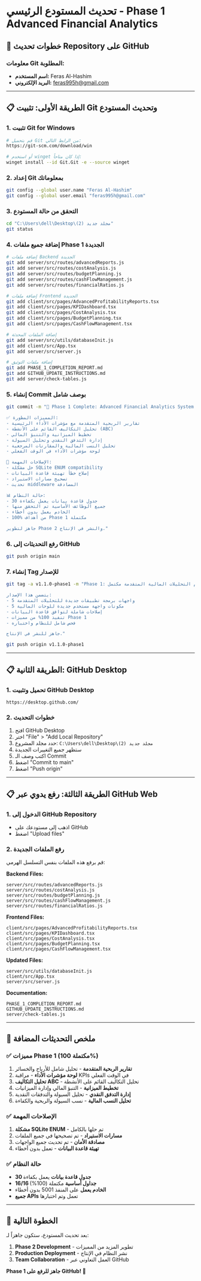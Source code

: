 # تحديث المستودع الرئيسي - Phase 1 Advanced Financial Analytics

## 🎯 **خطوات تحديث Repository على GitHub**

### **معلومات Git المطلوبة:**
- **اسم المستخدم:** Feras Al-Hashim
- **البريد الإلكتروني:** feras995h@gmail.com

---

## 📋 **الطريقة الأولى: تثبيت Git وتحديث المستودع**

### **1. تثبيت Git for Windows**
```bash
# قم بتحميل Git من الرابط التالي:
https://git-scm.com/download/win

# أو استخدم winget إذا كان متاحاً:
winget install --id Git.Git -e --source winget
```

### **2. إعداد Git بمعلوماتك**
```bash
git config --global user.name "Feras Al-Hashim"
git config --global user.email "feras995h@gmail.com"
```

### **3. التحقق من حالة المستودع**
```bash
cd "C:\Users\dell\Desktop\مجلد جديد (2)"
git status
```

### **4. إضافة جميع ملفات Phase 1 الجديدة**
```bash
# إضافة ملفات Backend الجديدة
git add server/src/routes/advancedReports.js
git add server/src/routes/costAnalysis.js
git add server/src/routes/budgetPlanning.js
git add server/src/routes/cashFlowManagement.js
git add server/src/routes/financialRatios.js

# إضافة ملفات Frontend الجديدة
git add client/src/pages/AdvancedProfitabilityReports.tsx
git add client/src/pages/KPIDashboard.tsx
git add client/src/pages/CostAnalysis.tsx
git add client/src/pages/BudgetPlanning.tsx
git add client/src/pages/CashFlowManagement.tsx

# إضافة الملفات المحدثة
git add server/src/utils/databaseInit.js
git add client/src/App.tsx
git add server/src/server.js

# إضافة ملفات التوثيق
git add PHASE_1_COMPLETION_REPORT.md
git add GITHUB_UPDATE_INSTRUCTIONS.md
git add server/check-tables.js
```

### **5. إنشاء Commit بوصف شامل**
```bash
git commit -m "🎉 Phase 1 Complete: Advanced Financial Analytics System

✅ المميزات المطورة:
- تقارير الربحية المتقدمة مع مؤشرات الأداء الرئيسية
- تحليل التكاليف القائم على الأنشطة (ABC)
- تخطيط الميزانية والتنبؤ المالي
- إدارة التدفق النقدي وتحليل السيولة
- تحليل النسب المالية والمقارنات المرجعية
- لوحة مؤشرات الأداء في الوقت الفعلي

🔧 الإصلاحات المهمة:
- حل مشكلة SQLite ENUM compatibility
- إصلاح خطأ تهيئة قاعدة البيانات
- تصحيح مسارات الاستيراد
- تحديث middleware المصادقة

📊 حالة النظام:
- 30 جدول قاعدة بيانات يعمل بكفاءة
- جميع الوظائف الأساسية تم التحقق منها
- الخادم يعمل بدون أخطاء
- 100% من أهداف Phase 1 مكتملة

جاهز لتطوير Phase 2 والنشر في الإنتاج."
```

### **6. رفع التحديثات إلى GitHub**
```bash
git push origin main
```

### **7. إنشاء Tag للإصدار**
```bash
git tag -a v1.1.0-phase1 -m "Phase 1: نظام التحليلات المالية المتقدمة مكتمل

يتضمن هذا الإصدار:
- 5 واجهات برمجة تطبيقات جديدة للتحليلات المتقدمة
- 5 مكونات واجهة مستخدم جديدة للوحات المالية
- إصلاحات شاملة لتوافق قاعدة البيانات
- تنفيذ 100% من مميزات Phase 1
- فحص شامل للنظام واختباره

جاهز للنشر في الإنتاج."

git push origin v1.1.0-phase1
```

---

## 📋 **الطريقة الثانية: GitHub Desktop**

### **1. تحميل وتثبيت GitHub Desktop**
```
https://desktop.github.com/
```

### **2. خطوات التحديث**
1. افتح GitHub Desktop
2. اختر "File" > "Add Local Repository"
3. حدد مجلد المشروع: `C:\Users\dell\Desktop\مجلد جديد (2)`
4. ستظهر جميع التغييرات الجديدة
5. اكتب وصف الـ Commit
6. اضغط "Commit to main"
7. اضغط "Push origin"

---

## 📋 **الطريقة الثالثة: رفع يدوي عبر GitHub Web**

### **1. الدخول إلى GitHub Repository**
- اذهب إلى مستودعك على GitHub
- اضغط "Upload files"

### **2. رفع الملفات الجديدة**
قم برفع هذه الملفات بنفس التسلسل الهرمي:

**Backend Files:**
```
server/src/routes/advancedReports.js
server/src/routes/costAnalysis.js
server/src/routes/budgetPlanning.js
server/src/routes/cashFlowManagement.js
server/src/routes/financialRatios.js
```

**Frontend Files:**
```
client/src/pages/AdvancedProfitabilityReports.tsx
client/src/pages/KPIDashboard.tsx
client/src/pages/CostAnalysis.tsx
client/src/pages/BudgetPlanning.tsx
client/src/pages/CashFlowManagement.tsx
```

**Updated Files:**
```
server/src/utils/databaseInit.js
client/src/App.tsx
server/src/server.js
```

**Documentation:**
```
PHASE_1_COMPLETION_REPORT.md
GITHUB_UPDATE_INSTRUCTIONS.md
server/check-tables.js
```

---

## 🎯 **ملخص التحديثات المضافة**

### **✅ مميزات Phase 1 (مكتملة 100%)**
1. **تقارير الربحية المتقدمة** - تحليل شامل للأرباح والخسائر
2. **لوحة مؤشرات الأداء** - مراقبة KPIs في الوقت الفعلي
3. **تحليل التكاليف ABC** - تحليل التكاليف القائم على الأنشطة
4. **تخطيط الميزانية** - التنبؤ المالي وإدارة الميزانيات
5. **إدارة التدفق النقدي** - تحليل السيولة والتدفقات النقدية
6. **تحليل النسب المالية** - نسب السيولة والربحية والكفاءة

### **✅ الإصلاحات المهمة**
1. **مشكلة SQLite ENUM** - تم حلها بالكامل
2. **مسارات الاستيراد** - تم تصحيحها في جميع الملفات
3. **مصادقة الأمان** - تم تحديث جميع الواجهات
4. **تهيئة قاعدة البيانات** - تعمل بدون أخطاء

### **✅ حالة النظام**
- **30 جدول قاعدة بيانات** يعمل بكفاءة
- **16/16 جداول أساسية** مكتملة (100%)
- **الخادم يعمل** على المنفذ 5001 بدون أخطاء
- **جميع APIs** تعمل وتم اختبارها

---

## 🚀 **الخطوة التالية**

بعد تحديث المستودع، ستكون جاهزاً لـ:
1. **Phase 2 Development** - تطوير المزيد من المميزات
2. **Production Deployment** - نشر النظام في الإنتاج
3. **Team Collaboration** - العمل التعاوني عبر GitHub

**Phase 1 جاهز للرفع على GitHub! 🎉**